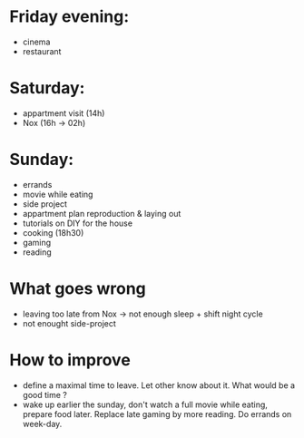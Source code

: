 # Friday evening:
  - cinema
  - restaurant

# Saturday:
  - appartment visit (14h)
  - Nox (16h -> 02h)

# Sunday:
  - errands
  - movie while eating
  - side project
  - appartment plan reproduction & laying out
  - tutorials on DIY for the house
  - cooking (18h30)
  - gaming
  - reading

# What goes wrong
  - leaving too late from Nox -> not enough sleep + shift night cycle
  - not enought side-project

# How to improve
  - define a maximal time to leave. Let other know about it. What would be a good time ?
  - wake up earlier the sunday, don't watch a full movie while eating, prepare food later. Replace late gaming by more reading. Do errands on week-day.
